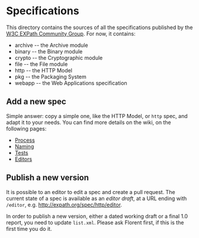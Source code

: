 Specifications
==============

This directory contains the sources of all the specifications published by the
[W3C EXPath Community Group](http://w3.org/community/expath/).  For now, it
contains:

* archive -- the Archive module
* binary -- the Binary module
* crypto -- the Cryptographic module
* file -- the File module
* http -- the HTTP Model
* pkg -- the Packaging System
* webapp -- the Web Applications specification

Add a new spec
--------------

Simple answer: copy a simple one, like the HTTP Model, or `http` spec,
and adapt it to your needs.  You can find more details on the wiki, on
the following pages:

- [Process](https://www.w3.org/community/expath/wiki/Process)
- [Naming](https://www.w3.org/community/expath/wiki/Naming)
- [Tests](https://www.w3.org/community/expath/wiki/Tests)
- [Editors](https://www.w3.org/community/expath/wiki/Editors)

Publish a new version
---------------------

It is possible to an editor to edit a spec and create a pull request.
The current state of a spec is available as an *editor draft*, at a
URL ending with `/editor`, e.g. http://expath.org/spec/http/editor.

In order to publish a new version, either a dated working draft or a
final 1.0 report, you need to update `list.xml`.  Please ask Florent
first, if this is the first time you do it.

